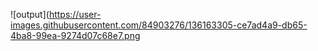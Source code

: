 
![output](https://user-images.githubusercontent.com/84903276/136163305-ce7ad4a9-db65-4ba8-99ea-9274d07c68e7.png
